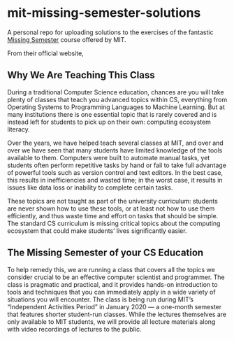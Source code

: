 # mit-missing-semester-solutions

A personal repo for uploading solutions to the exercises of the fantastic [Missing Semester](https://missing.csail.mit.edu/) course offered by MIT.

From their official website,

## Why We Are Teaching This Class

During a traditional Computer Science education, chances are you will take plenty of classes that teach you advanced topics within CS, everything from Operating Systems to Programming Languages to Machine Learning. But at many institutions there is one essential topic that is rarely covered and is instead left for students to pick up on their own: computing ecosystem literacy.

Over the years, we have helped teach several classes at MIT, and over and over we have seen that many students have limited knowledge of the tools available to them. Computers were built to automate manual tasks, yet students often perform repetitive tasks by hand or fail to take full advantage of powerful tools such as version control and text editors. In the best case, this results in inefficiencies and wasted time; in the worst case, it results in issues like data loss or inability to complete certain tasks.

These topics are not taught as part of the university curriculum: students are never shown how to use these tools, or at least not how to use them efficiently, and thus waste time and effort on tasks that should be simple. The standard CS curriculum is missing critical topics about the computing ecosystem that could make students’ lives significantly easier.

## The Missing Semester of your CS Education

To help remedy this, we are running a class that covers all the topics we consider crucial to be an effective computer scientist and programmer. The class is pragmatic and practical, and it provides hands-on introduction to tools and techniques that you can immediately apply in a wide variety of situations you will encounter. The class is being run during MIT’s “Independent Activities Period” in January 2020 — a one-month semester that features shorter student-run classes. While the lectures themselves are only available to MIT students, we will provide all lecture materials along with video recordings of lectures to the public.
